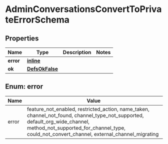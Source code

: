 
# AdminConversationsConvertToPrivateErrorSchema

## Properties
Name | Type | Description | Notes
------------ | ------------- | ------------- | -------------
**error** | [**inline**](#Error) |  | 
**ok** | [**DefsOkFalse**](DefsOkFalse.md) |  | 


<a name="Error"></a>
## Enum: error
Name | Value
---- | -----
error | feature_not_enabled, restricted_action, name_taken, channel_not_found, channel_type_not_supported, default_org_wide_channel, method_not_supported_for_channel_type, could_not_convert_channel, external_channel_migrating



